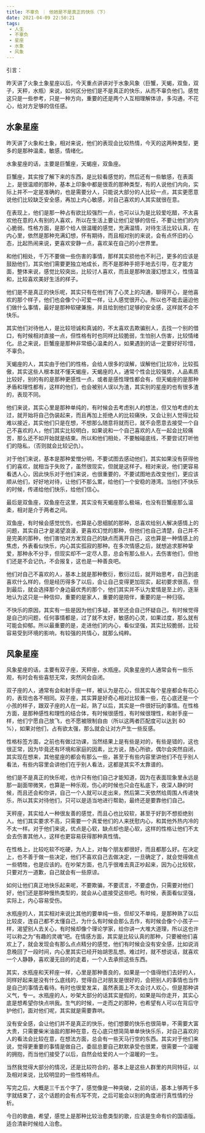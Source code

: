 ```yaml
---
title: 不辜负 ｜ 他她是不是真正的快乐（下）
date: 2021-04-09 22:50:21
tags: 
 - 人生
 - 不辜负   
 - 星座
 - 水象
 - 风象 
---
```


引言：

昨天讲了火象土象星座以后，今天重点讲讲对于水象风象（巨蟹，天蝎，双鱼，双子，天秤，水瓶）来说，如何区分他们是不是真正的快乐，从而不辜负他们。感觉这只是一些参考，只是一种方向，重要的还是两个人互相理解体谅，多沟通，不花心，给对方足够的信任感。

## 水象星座

昨天讲了火象和土象，相对来说，他们的表现会比较热情，今天的这两种类型，更多的是那种温柔，敏感，情绪化。

水象星座的话，主要是巨蟹座，天蝎座，双鱼座。

巨蟹座，其实按了解下来的东西，是比较看感觉的，然后还有一些敏感，在表面上，是很温顺的那种，基本上印象中都是很乖的那种类型，有的人说他们内向，实际上并不一定是准确的，也是需要分人，只能说大部分的人比较一点，其实更愿意说他们比较缺乏安全感，再加上内心敏感，对自己喜欢的人其实就很在意。

在表现上，他们是那一种占有欲比较强烈一点，也可以认为是比较爱吃醋，不太喜欢他在意的人有别的人喜欢，所以在生活上要让他们足够的信任，不要让他们的内心脆弱。性格方面，是那个给人很温暖的感觉，充满温情，对待生活比较认真，在内心里，依然是那种充满幻想，怀有期待，而且相对别的来说，会有点怀旧的心态，比起热闹来说，更喜欢安静一点，喜欢呆在自己的小世界里。

和他们相处，千万不要做一些伤害的事情，那样其实损他也不利己，更多的应该是鼓励他们，其实他们需要更独立地成长，而不是那种手把手地去引导，在才能方面，整体来说，感觉比较突出，比较讨人喜欢，而且是那种浪漫幻想主义，性情温和，比较喜欢美好生活的样子。

他们是不是真正的快乐呢，其实只有在他们有了心灵上的沟通，聊得开心，是他喜欢的那个样子，他们也会像个小可爱一样，让人感觉很开心。所以也不能去逼迫他们做什么事情，最好是那种软硬兼施，并且给到他们足够的安全感，这样就不会不快乐。

其实他们对待他人，是比较坦诚和真诚的，不太喜欢去欺骗别人，去找一个别的借口，有时候相对直接一点，但性格有时也同样比较脆弱，生怕别人伤害，比较情绪化。总之来说，巨蟹座是那种非常细心温柔的人，如果遇到的话一定要好好珍惜，不辜负。

天蝎座的人，其实由于他们的性格，会给人很多的误解，误解他们比较冷，比较孤傲，其实这些人根本就不懂天蝎座，天蝎座的人，通常个性会比较强势，人品素质比较好，别的有的是那种更感性一点，或者是感性理性都会有，但天蝎座的是那种矛盾和理性都有，这样的他们，也会被别人误以为渣，其实别的星座的也有很多渣的，表现不同。

他们来说，其实心里是那种单纯的，有时候会去考虑别人的想法，但又怕考虑的太过，就开始将自己伪装起来，而且再加上拒绝人的比较痛快，又会让别人觉得比较难以接近，其实他们只是在想，不想那么随意将就而已，就不会愿意去接受一个自己不喜欢的人，他们其实比较明白，如果说和一个自己喜欢的人在一起会比较痛苦，那么还不如开始就是结束。所以和他们相处，不要触碰底线，不要尝试打听他们的隐私，（否则就会比较记仇）。

对于他们来说，基本是那种爱憎分明，不要试图去感动他们，其实如果没有获得他们的喜欢，就相当于失败了，虽然很现实，但就是这样子。相对来说，他们更容易看透人心，因此快乐对于他们来说，也很重要的，不要试图地去改变他们，更应该顺从他们，好好地对待，让他们不那么累，给他们一个安稳的港湾。当他们不快乐的时候，传递给他们快乐，给他们信心。

最后是双鱼座，双鱼座在这里，其实没有天蝎座那么极端，也没有巨蟹座那么温柔，相对是介于两者之间。

双鱼座，有时候会感觉忧伤，也算是心思细腻的那种，总喜欢给别人解决感情上的问题，其实自己才是渴望浪漫，更喜欢幻觉的那种，但他们也自己清楚，自己并不是完美的那种，他们害怕对方发现自己的缺点而离开自己，这也算是一种情感上的焦虑，外表看似快乐，内心其实孤寂的那种。在多次情感之后，就想追求那种挚爱，那种永不分手，但现实却不一定尽人意，总会有那么些人，去伤害他们，但他们还是不会记仇，不会报复，这也是一种善良吧。

他们对自己不喜欢的人，基本上就是那种敷衍，敷衍过后，就开始思考，自己到底喜欢什么样的，但是经历得多了以后，会让自己变得更加现实，起初要求很高，但到最后，就会选择那个身边最优秀的那个，他们其实并不认为爱情是至上的，逐渐地认为这只是一种信仰，重要的是家人，重要的是陪伴，重要的是一种归宿。

不快乐的原因，其实有一些是因为他们多疑，甚至还会自己怀疑自己，有时候觉得是自己的问题，任何事情都是，过了就不太好，敏感的心灵，如果过度，那么就有可能会抑郁。所以最重要的是，走进他们的内心，看似坚强，其实比较脆弱，比较容易受到环境的影响，有较强的共情心，就那么纯粹。

## 风象星座

风象星座的话，主要有双子座，天秤座，水瓶座。风象星座的人通常会有一些乐观，有时会有些喜怒无常，突然间会自闭。

双子座的人，通常有会和射手座一样，被认为是花心，但其实每个星座都会有花心的，表现也各不相同。双子座，其实算是好奇心相对比较重一些，在心底还是一个小孩的样子，跟双子座的人在一起，熟了以后，其实是一件很好玩的事情。在性格方面，是那种感性和理性的结合体，有时候很感性，有时候很理性，和射手座一样，他们宁愿自己放飞，也不愿被限制自由（所以这两者匹配度可以达到 80 %），如果对他们，占有欲太强，那么就会让对方产生一些反感。

性格标签方面，之前也有做过功课，当然结果上是有些是对的，有些是错的，这也很正常，因为毕竟还有环境和家庭的因素，比方说，随心所欲，偶尔会突然自闭，其实现在想来，其他星座的都会有那么一些，甚至于有些内容里讲他们不在乎别人看法，有些内容里会讲他们在乎别人看法，这都是其实不太靠谱的。

他们是不是真正的快乐呢，也许只有他们自己才能知道，因为在表面现象里永远是那一副面带微笑，也算是一种乐观，伤心的时候也只会在私底下，夜深人静的时候，而且还会和你讲，自己一个人就可以走出来，然后第二天依然给周围人传递快乐，所以其实对待他们，只可以是适当地进行帮助，最终还是要靠他们自己。

天秤座，其实给人一种很友善的感觉，而且心也比较软，甚至于好到不想拒绝别人。他们其实要求不高，只需要一个真爱他们的人来抚慰内心，和其他外热内冷的不太一样。对于他们来说，优点是心软，缺点却也是心软，这样的性格让他们不太会去伤害其他人，这样也更容易获得那种真性情。

在性格上，比较吃软不吃硬，为人上，对每个朋友都很好，而且都那么好。在决定上，也不善于做一些决定，他们不喜欢自己去做决定，一旦确定了，就会觉得做点一些牺牲，也是应该的。在吵架方面，也几乎很难去真正吵起来，因为心比较软，只要对方一道歉，自己就会有一些原谅。

如何让他们真正地快乐起来呢，不要欺骗，不要谎言，不要虚伪，只需要对他们好，他们还是那种慢热类型的，就会从心底接受这些吧。有时候，表面看似坚强，实际上，内心容易受伤。

水瓶座的人，其实相对来说比其他的要单纯一些，但却又不单纯，是那种熟了以后比较皮，连自己都不太懂自己，为什么有时候会那么去作，有时候会像个小孩子一样，渴望别人去关心，有时候却像个理论学家，给你讲一大堆大道理，所以这也许可以称之为“有趣的灵魂”吧。在情感方面，其实是比较认真的那种，只要被他们喜欢上了，就会发现会有那么点点精分的感觉，他们有时候会没有安全感，比如说消息晚回了一段时间，内心里其实已经开始胡思乱想。难过时，就不想说话，就喜欢一个人静静，喜欢漫无目的的走着，一个人去承担这些东西。

其实，水瓶座和天秤座一样，心里是那种善良的，如果是一个值得他们去好的人，同样好起来是没有什么底线的，觉得自己对朋友是很好的，会把别人的事情也当作是自己的事情去看待。有时也很爱发呆，虽然表面上不太会讨人欢心，但是那种讲义气，专一。水瓶座的人，吵架大部分的话其实是假的，如果是叫你走开，其实心底是想希望你快点哄我。生气的时候，一走而之的那种，也希望有人可以在背后守护他们，面对他们呢，其实就是需要靠哄。

没有安全感，会让他们并不是真正的快乐，他们想要的快乐也很简单，不需要大富大贵，只需要柴米油盐的那种在意，在心底只想简简单单快快乐乐，对自己喜欢的人的看法会比较在意，在想法方面，总会有一些天马行空的东西。其实对于他们来说，觉得更重要的事情是做自己，委屈总要自己默默承受也很累，很需要一个温暖的拥抱，而当他们接受了以后，自然会给爱的人一个温暖的一生。

当然我觉得大部分的情况，还是比较符合的，基本上是这些人群里的共同特征，以及相对来说，比较明显的一些性格特点。

写完之后，大概是三千五个字了，感觉像是一种突破，之前的话，基本上够两千多字就结束了，这个话题的会有点写不完，之后可能会以别的角度进行真性情的分析。

今日的歌曲，希望，感觉上是那种比较治愈类型的歌，应该是生命有价的国语版。适合清新时候给人治愈。
